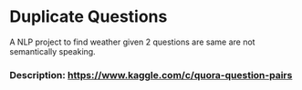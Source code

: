 # Duplicate Questions
A NLP project to find weather given 2 questions are same are not semantically speaking.
### Description: https://www.kaggle.com/c/quora-question-pairs
